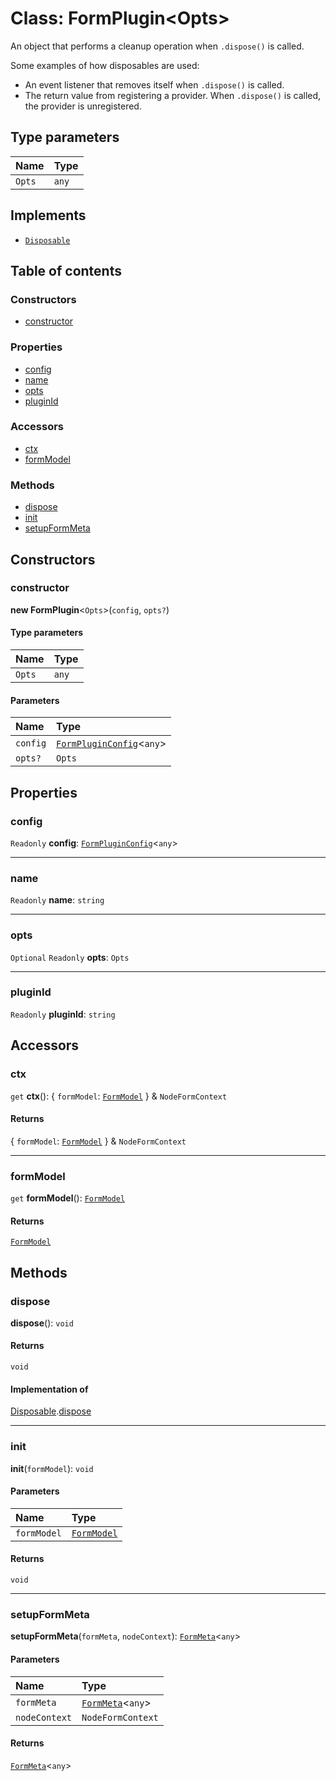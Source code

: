 # Class: FormPlugin\<Opts>

An object that performs a cleanup operation when `.dispose()` is called.

Some examples of how disposables are used:

* An event listener that removes itself when `.dispose()` is called.
* The return value from registering a provider. When `.dispose()` is called, the provider is unregistered.

## Type parameters

| Name | Type |
| :------ | :------ |
| `Opts` | `any` |

## Implements

* [`Disposable`](/en/auto-docs/editor/interfaces/Disposable-1.md)

## Table of contents

### Constructors

* [constructor](/en/auto-docs/editor/classes/FormPlugin.md#constructor)

### Properties

* [config](/en/auto-docs/editor/classes/FormPlugin.md#config)
* [name](/en/auto-docs/editor/classes/FormPlugin.md#name)
* [opts](/en/auto-docs/editor/classes/FormPlugin.md#opts)
* [pluginId](/en/auto-docs/editor/classes/FormPlugin.md#pluginid)

### Accessors

* [ctx](/en/auto-docs/editor/classes/FormPlugin.md#ctx)
* [formModel](/en/auto-docs/editor/classes/FormPlugin.md#formmodel)

### Methods

* [dispose](/en/auto-docs/editor/classes/FormPlugin.md#dispose)
* [init](/en/auto-docs/editor/classes/FormPlugin.md#init)
* [setupFormMeta](/en/auto-docs/editor/classes/FormPlugin.md#setupformmeta)

## Constructors

### constructor

**new FormPlugin**<`Opts`>(`config`, `opts?`)

#### Type parameters

| Name | Type |
| :------ | :------ |
| `Opts` | `any` |

#### Parameters

| Name | Type |
| :------ | :------ |
| `config` | [`FormPluginConfig`](/en/auto-docs/editor/interfaces/FormPluginConfig.md)<`any`> |
| `opts?` | `Opts` |

## Properties

### config

`Readonly` **config**: [`FormPluginConfig`](/en/auto-docs/editor/interfaces/FormPluginConfig.md)<`any`>

***

### name

`Readonly` **name**: `string`

***

### opts

`Optional` `Readonly` **opts**: `Opts`

***

### pluginId

`Readonly` **pluginId**: `string`

## Accessors

### ctx

`get` **ctx**(): { `formModel`: [`FormModel`](/en/auto-docs/editor/classes/FormModel.md)  } & `NodeFormContext`

#### Returns

{ `formModel`: [`FormModel`](/en/auto-docs/editor/classes/FormModel.md)  } & `NodeFormContext`

***

### formModel

`get` **formModel**(): [`FormModel`](/en/auto-docs/editor/classes/FormModel.md)

#### Returns

[`FormModel`](/en/auto-docs/editor/classes/FormModel.md)

## Methods

### dispose

**dispose**(): `void`

#### Returns

`void`

#### Implementation of

[Disposable](/en/auto-docs/editor/interfaces/Disposable-1.md).[dispose](/en/auto-docs/editor/interfaces/Disposable-1.md#dispose)

***

### init

**init**(`formModel`): `void`

#### Parameters

| Name | Type |
| :------ | :------ |
| `formModel` | [`FormModel`](/en/auto-docs/editor/classes/FormModel.md) |

#### Returns

`void`

***

### setupFormMeta

**setupFormMeta**(`formMeta`, `nodeContext`): [`FormMeta`](/en/auto-docs/editor/interfaces/FormMeta.md)<`any`>

#### Parameters

| Name | Type |
| :------ | :------ |
| `formMeta` | [`FormMeta`](/en/auto-docs/editor/interfaces/FormMeta.md)<`any`> |
| `nodeContext` | `NodeFormContext` |

#### Returns

[`FormMeta`](/en/auto-docs/editor/interfaces/FormMeta.md)<`any`>
